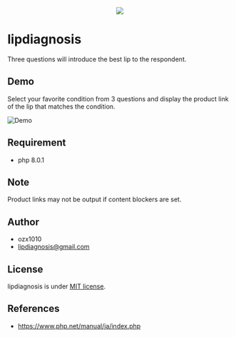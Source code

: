 <p align="center">
  <img src="https://user-images.githubusercontent.com/112053470/192100659-03a9f82e-7249-4f59-97eb-a78b8d9308af.png" />
</p>

# lipdiagnosis

Three questions will introduce the best lip to the respondent.


## Demo

Select your favorite condition from 3 questions and display the product link of the lip that matches the condition.

![Demo](https://user-images.githubusercontent.com/112053470/192100551-227bfae3-5a63-45ce-9b7a-4b4f5c89bb14.gif)


## Requirement

* php 8.0.1


## Note

Product links may not be output if content blockers are set.


## Author

* ozx1010
* lipdiagnosis@gmail.com


## License

lipdiagnosis is under [MIT license](https://github.com/ozx1010/lipdiagnosis/blob/master/LICENCE).


## References

* https://www.php.net/manual/ja/index.php
